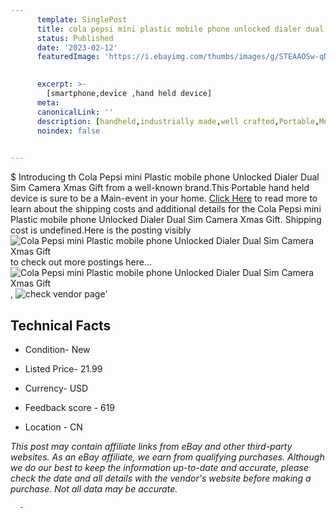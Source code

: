 ```yaml
---
      template: SinglePost
      title: cola pepsi mini plastic mobile phone unlocked dialer dual sim camera xmas gift
      status: Published
      date: '2023-02-12'
      featuredImage: 'https://i.ebayimg.com/thumbs/images/g/STEAAOSw-qNdt~5u/s-l225.jpg'
       

      excerpt: >-
        [smartphone,device ,hand held device]
      meta:
      canonicalLink: ''
      description: [handheld,industrially made,well crafted,Portable,Mobile,Compact,Convenient,Lightweight,Maneuverable,Man-portable,Miniature,Carriable,Hand-held,Light,Holdable,Transportable,Mobile device,Pocket-sized,On-the-go,Wireless,Cordless,Compact size,Convenient size, smartphone,device ,hand held device]
      noindex: false
      

---
```

$
      Introducing th Cola Pepsi mini Plastic mobile phone Unlocked Dialer Dual Sim Camera Xmas Gift from a well-known brand.This Portable hand held device is sure to be a Main-event in your home. [Click Here](https://www.ebay.com/itm/265555387543?hash=item3dd455a497%3Ag%3ASTEAAOSw-qNdt%7E5u&mkevt=1&mkcid=1&mkrid=711-53200-19255-0&campid=%253CePNCampaignId%253E&customid=%253CreferenceId%253E&toolid=10049) to read more to learn about the shipping costs and additional details for the Cola Pepsi mini Plastic mobile phone Unlocked Dialer Dual Sim Camera Xmas Gift. Shipping cost is undefined.Here is the posting visibly ![Cola Pepsi mini Plastic mobile phone Unlocked Dialer Dual Sim Camera Xmas Gift](https://i.ebayimg.com/thumbs/images/g/STEAAOSw-qNdt~5u/s-l225.jpg) to check out more postings here... ![Cola Pepsi mini Plastic mobile phone Unlocked Dialer Dual Sim Camera Xmas Gift](https://i.ebayimg.com/images/g/STEAAOSw-qNdt~5u/s-l960.jpg), ![check vendor page](https://origin-galleryplus.ebayimg.com/ws/web/265555387543_2_0_1/225x225.jpg,https://origin-galleryplus.ebayimg.com/ws/web/265555387543_3_0_1/225x225.jpg,https://origin-galleryplus.ebayimg.com/ws/web/265555387543_4_0_1/225x225.jpg,https://origin-galleryplus.ebayimg.com/ws/web/265555387543_5_0_1/225x225.jpg,https://origin-galleryplus.ebayimg.com/ws/web/265555387543_6_0_1/225x225.jpg,https://origin-galleryplus.ebayimg.com/ws/web/265555387543_7_0_1/225x225.jpg,https://origin-galleryplus.ebayimg.com/ws/web/265555387543_8_0_1/225x225.jpg,https://origin-galleryplus.ebayimg.com/ws/web/265555387543_9_0_1/225x225.jpg,https://origin-galleryplus.ebayimg.com/ws/web/265555387543_10_0_1/225x225.jpg,https://origin-galleryplus.ebayimg.com/ws/web/265555387543_11_0_1/225x225.jpg,https://origin-galleryplus.ebayimg.com/ws/web/265555387543_12_0_1/225x225.jpg)'

      

 ## Technical Facts 



     
      

 - Condition- New 


      

 - Listed Price- 21.99 


      

 - Currency- USD 


      

 - Feedback score - 619 


      

 - Location - CN 


      
      

 *_This post may contain affiliate links from eBay and other third-party websites. As an eBay affiliate, we earn from qualifying purchases. Although we do our best to keep the information up-to-date and accurate, please check the date and all details with the vendor's website before making a purchase. Not all data may be accurate._*




      -
